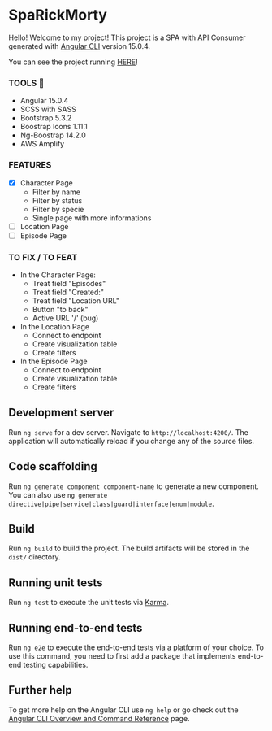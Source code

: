 # SpaRickMorty

Hello! Welcome to my project! This project is a SPA with API Consumer generated with [Angular CLI](https://github.com/angular/angular-cli) version 15.0.4.

You can see the project running [HERE](https://master.d3bl0tj8j08cqq.amplifyapp.com/)!

### TOOLS 🔨
- Angular 15.0.4
- SCSS with SASS
- Bootstrap 5.3.2
- Boostrap Icons 1.11.1
- Ng-Boostrap 14.2.0
- AWS Amplify

### FEATURES
- [x] Character Page
   - Filter by name
   - Filter by status
   - Filter by specie
   - Single page with more informations
- [ ] Location Page
- [ ] Episode Page

### TO FIX / TO FEAT
- In the Character Page:
  - Treat field "Episodes"
  - Treat field "Created:"
  - Treat field "Location URL"
  - Button "to back"
  - Active URL '/' (bug)
- In the Location Page
  - Connect to endpoint
  - Create visualization table
  - Create filters
- In the Episode Page
  - Connect to endpoint
  - Create visualization table
  - Create filters

## Development server

Run `ng serve` for a dev server. Navigate to `http://localhost:4200/`. The application will automatically reload if you change any of the source files.

## Code scaffolding

Run `ng generate component component-name` to generate a new component. You can also use `ng generate directive|pipe|service|class|guard|interface|enum|module`.

## Build

Run `ng build` to build the project. The build artifacts will be stored in the `dist/` directory.

## Running unit tests

Run `ng test` to execute the unit tests via [Karma](https://karma-runner.github.io).

## Running end-to-end tests

Run `ng e2e` to execute the end-to-end tests via a platform of your choice. To use this command, you need to first add a package that implements end-to-end testing capabilities.

## Further help

To get more help on the Angular CLI use `ng help` or go check out the [Angular CLI Overview and Command Reference](https://angular.io/cli) page.
